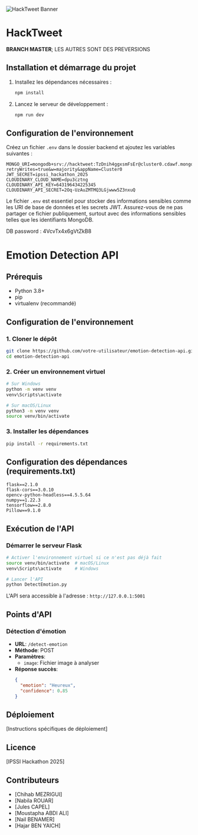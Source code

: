![HackTweet Banner](https://cdn3d.iconscout.com/3d/premium/thumb/group-chat-3d-icon-download-in-png-blend-fbx-gltf-file-formats--discussion-talk-pack-user-interface-icons-9656913.png?f=webp)
# HackTweet
**BRANCH MASTER**; LES AUTRES SONT DES PREVERSIONS


## Installation et démarrage du projet


1. Installez les dépendances nécessaires :
   ```bash
   npm install
   ```

2. Lancez le serveur de développement :
   ```bash
   npm run dev
   ```

## Configuration de l'environnement

Créez un fichier `.env` dans le dossier backend et ajoutez les variables suivantes :
```env
MONGO_URI=mongodb+srv://hacktweet:TzDnih4ggxsmFsEr@cluster0.cdawf.mongodb.net/?retryWrites=true&w=majority&appName=Cluster0
JWT_SECRET=ipssi_hackathon_2025
CLOUDINARY_CLOUD_NAME=dpu3cztng
CLOUDINARY_API_KEY=643196434225345
CLOUDINARY_API_SECRET=2Oq-UzAuZMTMQ3LGjwww5Z3nxuQ
```

Le fichier `.env` est essentiel pour stocker des informations sensibles comme les URI de base de données et les secrets JWT. Assurez-vous de ne pas partager ce fichier publiquement, surtout avec des informations sensibles telles que les identifiants MongoDB.

DB password  : 4VcvTx4x6gVtZkB8

# Emotion Detection API

## Prérequis

- Python 3.8+
- pip
- virtualenv (recommandé)

## Configuration de l'environnement

### 1. Cloner le dépôt

```bash
git clone https://github.com/votre-utilisateur/emotion-detection-api.git
cd emotion-detection-api
```

### 2. Créer un environnement virtuel

```bash
# Sur Windows
python -m venv venv
venv\Scripts\activate

# Sur macOS/Linux
python3 -m venv venv
source venv/bin/activate
```

### 3. Installer les dépendances

```bash
pip install -r requirements.txt
```

## Configuration des dépendances (requirements.txt)

```
flask==2.1.0
flask-cors==3.0.10
opencv-python-headless==4.5.5.64
numpy==1.22.3
tensorflow==2.8.0
Pillow==9.1.0
```

## Exécution de l'API

### Démarrer le serveur Flask

```bash
# Activer l'environnement virtuel si ce n'est pas déjà fait
source venv/bin/activate  # macOS/Linux
venv\Scripts\activate     # Windows

# Lancer l'API
python DetectEmotion.py
```

L'API sera accessible à l'adresse : `http://127.0.0.1:5001`

## Points d'API

### Détection d'émotion

- **URL**: `/detect-emotion`
- **Méthode**: POST
- **Paramètres**: 
  - `image`: Fichier image à analyser
- **Réponse succès**:
  ```json
  {
    "emotion": "Heureux",
    "confidence": 0.85
  }
  ```


## Déploiement

[Instructions spécifiques de déploiement]

## Licence

[IPSSI Hackathon 2025]

## Contributeurs

- [Chihab MEZRIGUI]
- [Nabila ROUAR]
- [Jules CAPEL]
- [Moustapha ABDI ALI]
- [Nail BENAMER]
- [Hajar BEN YAICH]
